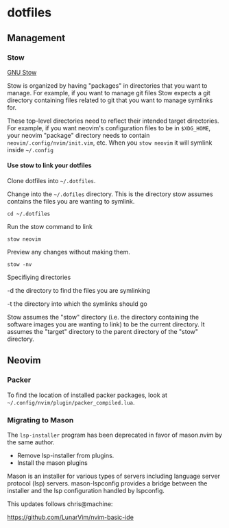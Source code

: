 # dotfiles

## Management

### Stow

[GNU Stow](https://www.gnu.org/software/stow/)

Stow is organized by having "packages" in directories that you want to manage.
For example, if you want to manage git files Stow expects a git directory
containing files related to git that you want to manage symlinks for.

These top-level directories need to reflect their intended target directories.
For example, if you want neovim's configuration files to be in `$XDG_HOME`, your
neovim "package" directory needs to contain `neovim/.config/nvim/init.vim`, etc.
When you `stow neovim` it will symlink inside `~/.config`

#### Use stow to link your dotfiles

Clone dotfiles into `~/.dotfiles`.

Change into the `~/.dofiles` directory. This is the directory stow assumes contains the files you are wanting to symlink.

    cd ~/.dotfiles

Run the stow command to link

    stow neovim

Preview any changes without making them.

    stow -nv

Specifiying directories

-d the directory to find the files you are symlinking

-t the directory into which the symlinks should go

Stow assumes the "stow" directory (i.e. the directory containing the software images you are wanting to link) to be the current directory. It assumes the "target" directory to the parent directory of the "stow" directory.

## Neovim

### Packer

To find the location of installed packer packages, look at
`~/.config/nvim/plugin/packer_compiled.lua`.

### Migrating to Mason

The `lsp-installer` program has been deprecated in favor of mason.nvim by the
same author.

- Remove lsp-installer from plugins.
- Install the mason plugins

Mason is an installer for various types of servers including language server
protocol (lsp) servers. mason-lspconfig provides a bridge between the installer
and the lsp configuration handled by lspconfig.

This updates follows chris@machine:

https://github.com/LunarVim/nvim-basic-ide
